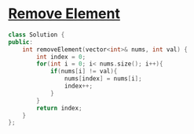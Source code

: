 # [Remove Element](https://leetcode.com/problems/remove-element/?envType=study-plan-v2&envId=top-interview-150)

```c++
class Solution {
public:
    int removeElement(vector<int>& nums, int val) {
        int index = 0;
        for(int i = 0; i< nums.size(); i++){
            if(nums[i] != val){
                nums[index] = nums[i];
                index++;
            }
        }
        return index;
    }
};

```